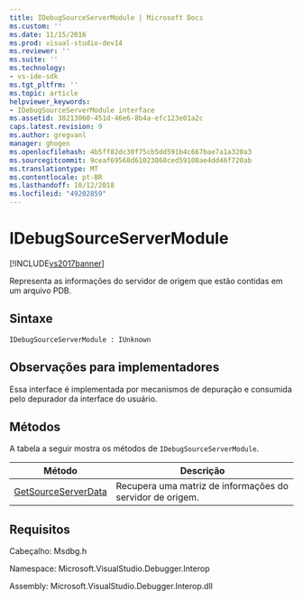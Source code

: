 ```yaml
---
title: IDebugSourceServerModule | Microsoft Docs
ms.custom: ''
ms.date: 11/15/2016
ms.prod: visual-studio-dev14
ms.reviewer: ''
ms.suite: ''
ms.technology:
- vs-ide-sdk
ms.tgt_pltfrm: ''
ms.topic: article
helpviewer_keywords:
- IDebugSourceServerModule interface
ms.assetid: 38213060-451d-46e6-8b4a-efc123e01a2c
caps.latest.revision: 9
ms.author: gregvanl
manager: ghogen
ms.openlocfilehash: 4b5ff82dc30f75cb5dd591b4c667bae7a1a320a3
ms.sourcegitcommit: 9ceaf69568d61023868ced59108ae4dd46f720ab
ms.translationtype: MT
ms.contentlocale: pt-BR
ms.lasthandoff: 10/12/2018
ms.locfileid: "49202859"
---
```

# <a name="idebugsourceservermodule"></a>IDebugSourceServerModule
[!INCLUDE[vs2017banner](../../../includes/vs2017banner.md)]

Representa as informações do servidor de origem que estão contidas em um arquivo PDB.  
  
## <a name="syntax"></a>Sintaxe  
  
```  
IDebugSourceServerModule : IUnknown  
```  
  
## <a name="notes-for-implementers"></a>Observações para implementadores  
 Essa interface é implementada por mecanismos de depuração e consumida pelo depurador da interface do usuário.  
  
## <a name="methods"></a>Métodos  
 A tabela a seguir mostra os métodos de `IDebugSourceServerModule`.  
  
|Método|Descrição|  
|------------|-----------------|  
|[GetSourceServerData](../../../extensibility/debugger/reference/idebugsourceservermodule-getsourceserverdata.md)|Recupera uma matriz de informações do servidor de origem.|  
  
## <a name="requirements"></a>Requisitos  
 Cabeçalho: Msdbg.h  
  
 Namespace: Microsoft.VisualStudio.Debugger.Interop  
  
 Assembly: Microsoft.VisualStudio.Debugger.Interop.dll

